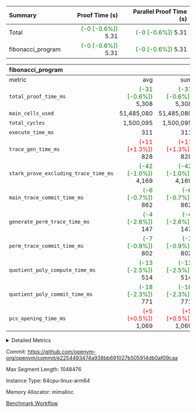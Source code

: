 | Summary | Proof Time (s) | Parallel Proof Time (s) |
|:---|---:|---:|
| Total | <span style='color: green'>(-0 [-0.6%])</span> 5.31 | <span style='color: green'>(-0 [-0.6%])</span> 5.31 |
| fibonacci_program | <span style='color: green'>(-0 [-0.6%])</span> 5.31 | <span style='color: green'>(-0 [-0.6%])</span> 5.31 |


| fibonacci_program |||||
|:---|---:|---:|---:|---:|
|metric|avg|sum|max|min|
| `total_proof_time_ms ` | <span style='color: green'>(-31 [-0.6%])</span> 5,308 | <span style='color: green'>(-31 [-0.6%])</span> 5,308 | <span style='color: green'>(-31 [-0.6%])</span> 5,308 | <span style='color: green'>(-31 [-0.6%])</span> 5,308 |
| `main_cells_used     ` |  51,485,080 |  51,485,080 |  51,485,080 |  51,485,080 |
| `total_cycles        ` |  1,500,095 |  1,500,095 |  1,500,095 |  1,500,095 |
| `execute_time_ms     ` |  311 |  311 |  311 |  311 |
| `trace_gen_time_ms   ` | <span style='color: red'>(+11 [+1.3%])</span> 828 | <span style='color: red'>(+11 [+1.3%])</span> 828 | <span style='color: red'>(+11 [+1.3%])</span> 828 | <span style='color: red'>(+11 [+1.3%])</span> 828 |
| `stark_prove_excluding_trace_time_ms` | <span style='color: green'>(-42 [-1.0%])</span> 4,169 | <span style='color: green'>(-42 [-1.0%])</span> 4,169 | <span style='color: green'>(-42 [-1.0%])</span> 4,169 | <span style='color: green'>(-42 [-1.0%])</span> 4,169 |
| `main_trace_commit_time_ms` | <span style='color: green'>(-6 [-0.7%])</span> 862 | <span style='color: green'>(-6 [-0.7%])</span> 862 | <span style='color: green'>(-6 [-0.7%])</span> 862 | <span style='color: green'>(-6 [-0.7%])</span> 862 |
| `generate_perm_trace_time_ms` | <span style='color: green'>(-4 [-2.6%])</span> 147 | <span style='color: green'>(-4 [-2.6%])</span> 147 | <span style='color: green'>(-4 [-2.6%])</span> 147 | <span style='color: green'>(-4 [-2.6%])</span> 147 |
| `perm_trace_commit_time_ms` | <span style='color: green'>(-7 [-0.9%])</span> 802 | <span style='color: green'>(-7 [-0.9%])</span> 802 | <span style='color: green'>(-7 [-0.9%])</span> 802 | <span style='color: green'>(-7 [-0.9%])</span> 802 |
| `quotient_poly_compute_time_ms` | <span style='color: green'>(-13 [-2.5%])</span> 514 | <span style='color: green'>(-13 [-2.5%])</span> 514 | <span style='color: green'>(-13 [-2.5%])</span> 514 | <span style='color: green'>(-13 [-2.5%])</span> 514 |
| `quotient_poly_commit_time_ms` | <span style='color: green'>(-18 [-2.3%])</span> 771 | <span style='color: green'>(-18 [-2.3%])</span> 771 | <span style='color: green'>(-18 [-2.3%])</span> 771 | <span style='color: green'>(-18 [-2.3%])</span> 771 |
| `pcs_opening_time_ms ` | <span style='color: red'>(+5 [+0.5%])</span> 1,069 | <span style='color: red'>(+5 [+0.5%])</span> 1,069 | <span style='color: red'>(+5 [+0.5%])</span> 1,069 | <span style='color: red'>(+5 [+0.5%])</span> 1,069 |



<details>
<summary>Detailed Metrics</summary>

| group | num_segments | keygen_time_ms | commit_exe_time_ms |
| --- | --- | --- | --- |
| fibonacci_program | 1 | 400 | 5 | 

| group | air_name | quotient_deg | interactions | constraints |
| --- | --- | --- | --- | --- |
| fibonacci_program | AccessAdapterAir<16> | 4 | 5 | 11 | 
| fibonacci_program | AccessAdapterAir<2> | 4 | 5 | 11 | 
| fibonacci_program | AccessAdapterAir<32> | 4 | 5 | 11 | 
| fibonacci_program | AccessAdapterAir<4> | 4 | 5 | 11 | 
| fibonacci_program | AccessAdapterAir<64> | 4 | 5 | 11 | 
| fibonacci_program | AccessAdapterAir<8> | 4 | 5 | 11 | 
| fibonacci_program | BitwiseOperationLookupAir<8> | 2 | 2 | 4 | 
| fibonacci_program | MemoryMerkleAir<8> | 4 | 4 | 38 | 
| fibonacci_program | PersistentBoundaryAir<8> | 4 | 3 | 5 | 
| fibonacci_program | PhantomAir | 4 | 3 | 4 | 
| fibonacci_program | Poseidon2PeripheryAir<BabyBearParameters>, 1> | 2 | 1 | 286 | 
| fibonacci_program | ProgramAir | 1 | 1 | 4 | 
| fibonacci_program | RangeTupleCheckerAir<2> | 1 | 1 | 4 | 
| fibonacci_program | Rv32HintStoreAir | 4 | 19 | 21 | 
| fibonacci_program | VariableRangeCheckerAir | 1 | 1 | 4 | 
| fibonacci_program | VmAirWrapper<Rv32BaseAluAdapterAir, BaseAluCoreAir<4, 8> | 4 | 19 | 30 | 
| fibonacci_program | VmAirWrapper<Rv32BaseAluAdapterAir, LessThanCoreAir<4, 8> | 4 | 17 | 35 | 
| fibonacci_program | VmAirWrapper<Rv32BaseAluAdapterAir, ShiftCoreAir<4, 8> | 4 | 23 | 84 | 
| fibonacci_program | VmAirWrapper<Rv32BranchAdapterAir, BranchEqualCoreAir<4> | 4 | 11 | 17 | 
| fibonacci_program | VmAirWrapper<Rv32BranchAdapterAir, BranchLessThanCoreAir<4, 8> | 4 | 13 | 32 | 
| fibonacci_program | VmAirWrapper<Rv32CondRdWriteAdapterAir, Rv32JalLuiCoreAir> | 4 | 10 | 15 | 
| fibonacci_program | VmAirWrapper<Rv32JalrAdapterAir, Rv32JalrCoreAir> | 4 | 16 | 16 | 
| fibonacci_program | VmAirWrapper<Rv32LoadStoreAdapterAir, LoadSignExtendCoreAir<4, 8> | 4 | 18 | 21 | 
| fibonacci_program | VmAirWrapper<Rv32LoadStoreAdapterAir, LoadStoreCoreAir<4> | 4 | 17 | 27 | 
| fibonacci_program | VmAirWrapper<Rv32MultAdapterAir, DivRemCoreAir<4, 8> | 4 | 25 | 72 | 
| fibonacci_program | VmAirWrapper<Rv32MultAdapterAir, MulHCoreAir<4, 8> | 4 | 24 | 23 | 
| fibonacci_program | VmAirWrapper<Rv32MultAdapterAir, MultiplicationCoreAir<4, 8> | 4 | 19 | 13 | 
| fibonacci_program | VmAirWrapper<Rv32RdWriteAdapterAir, Rv32AuipcCoreAir> | 4 | 11 | 12 | 
| fibonacci_program | VmConnectorAir | 4 | 3 | 8 | 

| group | air_name | segment | rows | prep_cols | perm_cols | main_cols | cells |
| --- | --- | --- | --- | --- | --- | --- | --- |
| fibonacci_program | AccessAdapterAir<8> | 0 | 32 |  | 12 | 17 | 928 | 
| fibonacci_program | BitwiseOperationLookupAir<8> | 0 | 65,536 | 3 | 8 | 2 | 655,360 | 
| fibonacci_program | MemoryMerkleAir<8> | 0 | 256 |  | 12 | 32 | 11,264 | 
| fibonacci_program | PersistentBoundaryAir<8> | 0 | 32 |  | 8 | 20 | 896 | 
| fibonacci_program | PhantomAir | 0 | 2 |  | 8 | 6 | 28 | 
| fibonacci_program | Poseidon2PeripheryAir<BabyBearParameters>, 1> | 0 | 256 |  | 8 | 300 | 78,848 | 
| fibonacci_program | ProgramAir | 0 | 4,096 |  | 8 | 10 | 73,728 | 
| fibonacci_program | RangeTupleCheckerAir<2> | 0 | 524,288 | 2 | 8 | 1 | 4,718,592 | 
| fibonacci_program | Rv32HintStoreAir | 0 | 4 |  | 24 | 32 | 224 | 
| fibonacci_program | VariableRangeCheckerAir | 0 | 262,144 | 2 | 8 | 1 | 2,359,296 | 
| fibonacci_program | VmAirWrapper<Rv32BaseAluAdapterAir, BaseAluCoreAir<4, 8> | 0 | 1,048,576 |  | 28 | 36 | 67,108,864 | 
| fibonacci_program | VmAirWrapper<Rv32BaseAluAdapterAir, LessThanCoreAir<4, 8> | 0 | 524,288 |  | 24 | 37 | 31,981,568 | 
| fibonacci_program | VmAirWrapper<Rv32BranchAdapterAir, BranchEqualCoreAir<4> | 0 | 262,144 |  | 16 | 26 | 11,010,048 | 
| fibonacci_program | VmAirWrapper<Rv32BranchAdapterAir, BranchLessThanCoreAir<4, 8> | 0 | 4 |  | 20 | 32 | 208 | 
| fibonacci_program | VmAirWrapper<Rv32CondRdWriteAdapterAir, Rv32JalLuiCoreAir> | 0 | 131,072 |  | 16 | 18 | 4,456,448 | 
| fibonacci_program | VmAirWrapper<Rv32JalrAdapterAir, Rv32JalrCoreAir> | 0 | 16 |  | 20 | 28 | 768 | 
| fibonacci_program | VmAirWrapper<Rv32LoadStoreAdapterAir, LoadStoreCoreAir<4> | 0 | 16 |  | 28 | 40 | 1,088 | 
| fibonacci_program | VmAirWrapper<Rv32RdWriteAdapterAir, Rv32AuipcCoreAir> | 0 | 8 |  | 16 | 21 | 296 | 
| fibonacci_program | VmConnectorAir | 0 | 2 | 1 | 8 | 4 | 24 | 

| group | segment | trace_gen_time_ms | total_proof_time_ms | total_cycles | total_cells | stark_prove_excluding_trace_time_ms | quotient_poly_compute_time_ms | quotient_poly_commit_time_ms | perm_trace_commit_time_ms | pcs_opening_time_ms | main_trace_commit_time_ms | main_cells_used | generate_perm_trace_time_ms | execute_time_ms |
| --- | --- | --- | --- | --- | --- | --- | --- | --- | --- | --- | --- | --- | --- | --- |
| fibonacci_program | 0 | 828 | 5,308 | 1,500,095 | 122,458,476 | 4,169 | 514 | 771 | 802 | 1,069 | 862 | 51,485,080 | 147 | 311 | 

</details>


Commit: https://github.com/openvm-org/openvm/commit/e2254493474a938bb691027b505914db0af09caa

Max Segment Length: 1048476

Instance Type: 64cpu-linux-arm64

Memory Allocator: mimalloc

[Benchmark Workflow](https://github.com/openvm-org/openvm/actions/runs/12981153427)
